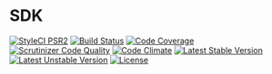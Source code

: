 SDK
===============

[![StyleCI PSR2](https://styleci.io/repos/50803540/shield)](https://styleci.io/repos/50803540)
[![Build Status](https://travis-ci.org/AbrahamGreyson/cloudatlas.svg?branch=master)](https://travis-ci.org/AbrahamGreyson/cloudatlas)
[![Code Coverage](https://scrutinizer-ci.com/g/AbrahamGreyson/cloudatlas/badges/coverage.png?b=master)](https://scrutinizer-ci.com/g/AbrahamGreyson/cloudatlas/?branch=master)
[![Scrutinizer Code Quality](https://scrutinizer-ci.com/g/AbrahamGreyson/cloudatlas/badges/quality-score.png?b=master)](https://scrutinizer-ci.com/g/AbrahamGreyson/cloudatlas/?branch=master)
[![Code Climate](https://codeclimate.com/github/AbrahamGreyson/cloudstorage/badges/gpa.svg)](https://codeclimate.com/github/AbrahamGreyson/cloudstorage)
[![Latest Stable Version](https://poser.pugx.org/abrahamgreyson/cloudatlas/version)](https://packagist.org/packages/abrahamgreyson/cloudatlas)
[![Latest Unstable Version](https://poser.pugx.org/abrahamgreyson/cloudatlas/v/unstable)](https://packagist.org/packages/abrahamgreyson/cloudatlas)
[![License](https://img.shields.io/badge/license-MIT-000000.svg)](https://packagist.org/packages/abraham-greyson/cloudatlas)


<!-- ## 特性 

[a] ##### 实现了 Upyun 几乎所有可用的 RESTful API。
[a] ##### 利用了 PSR-7 作为 HTTP 消息接口，能够与其它任何支持 PSR-7 标准的库协同工作。
[a] ##### 构建于 [Guzzle](http://guzzlephp.org/) 基础之上，利用其诸多特性，包括持久连接、异步请求、中间件等。
[a] ##### 提供了 [FlySystem](ddd.com) Adapter，使你能够使用这一强大的文件系统抽象库进行文件操作。
[a] ##### 提供了流式包装，使你能够使用 PHP 原生的流式操作去访问 Upyun 文件，就像使用本地文件系统一样。
[a] ##### 提供了 Laravel 的完整支持。
[a] ##### 支持了 Upyun 的分块上传，因此支持了暂停与恢复、断点续传等文件高级功能。
[a] ##### 提供了多个 API 的远程操作能力，包括缓存刷新，文件处理等。

[a] ## 需求

[a] PHP >= 5.5.0

[a] ## 简单示例


## 贡献代码
-->

